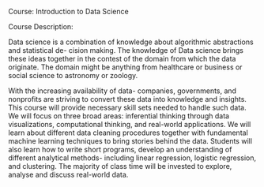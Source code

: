 Course: Introduction to Data Science

Course Description:

Data science is a combination of knowledge about algorithmic abstractions and statistical de- cision making. The knowledge of Data science brings these ideas together in the contest of the domain from which the data originate. The domain might be anything from healthcare or business or social science to astronomy or zoology.

With the increasing availability of data- companies, governments, and nonprofits are striving to convert these data into knowledge and insights. This course will provide necessary skill sets needed to handle such data. We will focus on three broad areas: inferential thinking through data visualizations, computational thinking, and real-world applications. We will learn about different data cleaning procedures together with fundamental machine learning techniques to bring stories behind the data. Students will also learn how to write short programs, develop an understanding of different analytical methods- including linear regression, logistic regression, and clustering. The majority of class time will be invested to explore, analyse and discuss real-world data.
